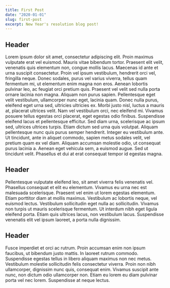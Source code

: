```yaml
---
title: First Post
date: "2020-01-01"
slug: first-post
excerpt: New Year's resolution blog post!
---
```


## Header

Lorem ipsum dolor sit amet, consectetur adipiscing elit. Proin maximus 
vulputate erat vel euismod. Mauris vitae bibendum tortor. Praesent elit 
velit, venenatis quis elementum non, congue mollis lacus. Maecenas id 
ante et urna suscipit consectetur. Proin vel ipsum vestibulum, hendrerit
 orci vel, fringilla neque. Donec sodales, purus vel varius viverra, 
tellus quam fermentum mi, ut elementum enim magna non eros. Aenean 
lobortis pulvinar leo, ac feugiat orci pretium quis. Praesent vel velit 
sed nulla porta ornare lacinia non magna. Aliquam non purus sapien.
Pellentesque eget velit vestibulum, ullamcorper nunc eget, lacinia quam.
 Donec nulla purus, eleifend eget urna sed, ultricies ultricies ex. 
Morbi justo nisl, luctus a mauris at, placerat ultrices velit. Nam vel 
vestibulum orci, nec eleifend mi. Vivamus posuere tellus egestas orci 
placerat, eget egestas odio finibus. Suspendisse eleifend lacus et 
pellentesque efficitur. Sed diam urna, scelerisque ac ipsum sed, 
ultrices ultrices turpis. Etiam dictum sed urna quis volutpat. Aliquam 
pellentesque nunc quis purus semper hendrerit. Integer eu vestibulum 
ante. Ut tincidunt, ante in aliquet commodo, sapien metus sodales velit,
 vel pretium quam ex vel diam. Aliquam accumsan molestie odio, ut 
consequat purus lacinia a. Aenean eget vehicula sem, a euismod augue. 
Sed ut tincidunt velit. Phasellus et dui at erat consequat tempor id 
egestas magna.

## Header

Pellentesque vulputate eleifend leo, sit amet viverra felis venenatis 
vel. Phasellus consequat et elit eu elementum. Vivamus eu urna nec est 
malesuada scelerisque. Praesent vel enim ut lorem egestas elementum. 
Etiam porttitor diam at mollis maximus. Vestibulum ac lobortis neque, 
vel euismod lectus. Vestibulum sollicitudin eget nulla ac sollicitudin. 
Vivamus non turpis ut mauris scelerisque fermentum. Ut interdum nibh 
eget ligula eleifend porta. Etiam quis ultrices lacus, non vestibulum 
lacus. Suspendisse venenatis elit vel ipsum laoreet, a porta nulla 
dignissim.

## Header

Fusce imperdiet et orci ac rutrum. Proin accumsan enim non ipsum 
faucibus, ut bibendum justo mattis. In laoreet rutrum commodo. 
Suspendisse egestas tellus in libero aliquam maximus non nec metus. 
Vestibulum molestie sollicitudin felis consectetur viverra. Proin non 
nibh ullamcorper, dignissim nunc quis, consequat enim. Vivamus suscipit 
ante nunc, non dictum odio ullamcorper non. Etiam eu lorem eu diam 
pulvinar porta vel nec lorem. Suspendisse at neque lectus.